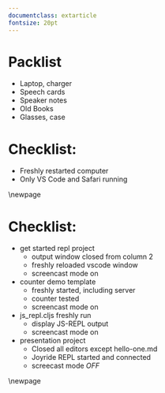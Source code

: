 ```yaml
---
documentclass: extarticle
fontsize: 20pt
---
```

# Packlist

* Laptop, charger
* Speech cards
* Speaker notes
* Old Books
* Glasses, case

# Checklist:

* Freshly restarted computer
* Only VS Code and Safari running

\newpage

# Checklist:

* get started repl project
  * output window closed from column 2
  * freshly reloaded vscode window
  * screencast mode on
* counter demo template
  * freshly started, including server
  * counter tested
  * screencast mode on
* js_repl.cljs freshly run
  * display JS-REPL output
  * screencast mode on
* presentation project
  * Closed all editors except hello-one.md
  * Joyride REPL started and connected
  * screecast mode *OFF*

\newpage
